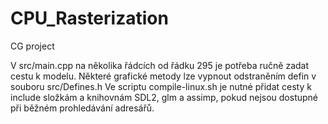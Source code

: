 # CPU_Rasterization
CG project

V src/main.cpp na několika řádcích od řádku 295 je potřeba ručně zadat cestu k modelu.
Některé grafické metody lze vypnout odstraněním defin v souboru src/Defines.h
Ve scriptu compile-linux.sh je nutné přidat cesty k include složkám a knihovnám SDL2, glm a assimp, pokud nejsou dostupné při běžném prohledávání adresářů.

